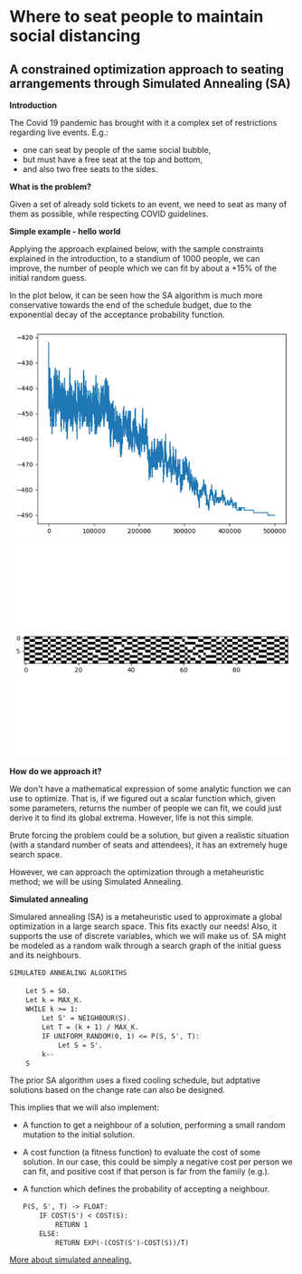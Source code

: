 # Where to seat people to maintain social distancing
## A constrained optimization approach to seating arrangements through Simulated Annealing (SA)

**Introduction**

The Covid 19 pandemic has brought with it a complex set 
of restrictions regarding live events. E.g.: 
- one can seat by people of the same social bubble, 
- but must have a free seat at the top and bottom,
- and also two free seats to the sides.

**What is the problem?**

Given a set of already sold tickets to an event, we need
to seat as many of them as possible, while respecting
COVID guidelines.


**Simple example - hello world**

Applying the approach explained below, with the sample
constraints explained in the introduction, to a standium of 1000 people, we can improve,
the number of people which we can fit by about a +15%
of the initial random guess.

In the plot below, it can be seen how the SA algorithm
is much more conservative towards the end of the schedule
budget, due to the exponential decay of the acceptance probability
function.
 
![Simple example - hello world - SA evolution through iterations](examples/hello_world/sa_iterations.png)
![Simple example - hello world - SA proposed distribution](examples/hello_world/sa_solution.png)



**How do we approach it?**

We don't have a mathematical expression of some analytic
 function we can use to optimize. That is, if we figured
 out a scalar function which, given some parameters, returns
 the number of people we can fit, we could just derive it to
 find its global extrema. However, life is
 not this simple.
 
 Brute forcing the problem could be a solution, but given
 a realistic situation (with a standard number of seats
 and attendees), it has an extremely huge search space. 
 
 However, we can approach the optimization through a
 metaheuristic method; we will be using Simulated Annealing.
 
 **Simulated annealing**
 
 Simulared annealing (SA) is a metaheuristic used to 
 approximate a global optimization in a large search 
 space. This fits exactly our needs! Also, it supports
 the use of discrete variables, which we will make us of.
 SA might be modeled as a random walk through a 
 search graph of the initial guess and its neighbours.
 
    SIMULATED ANNEALING ALGORITHS
        
        Let S = S0.
        Let k = MAX_K.
        WHILE k >= 1:
            Let S' = NEIGHBOUR(S).
            Let T = (k + 1) / MAX_K.
            IF UNIFORM_RANDOM(0, 1) <= P(S, S', T):
                Let S = S'.
            k--
        S
 
 The prior SA algorithm uses a fixed cooling schedule,
 but adptative solutions based on the change rate can
 also be designed.
 
 
 This implies that we will also implement:
  - A function to get a neighbour of a solution, 
  performing a small random mutation to the initial 
  solution.
  - A cost function (a fitness function) to evaluate the
  cost of some solution. In our case, this could be simply
  a negative cost per person we can fit, and positive cost
  if that person is far from the family (e.g.).
  - A function which defines the probability of accepting
  a neighbour.  
  
        P(S, S', T) -> FLOAT:
            IF COST(S') < COST(S):
                RETURN 1
            ELSE:
                RETURN EXP(-(COST(S')-COST(S))/T)
             
  
 [More about simulated annealing.](https://en.wikipedia.org/wiki/Simulated_annealing)
 
 
